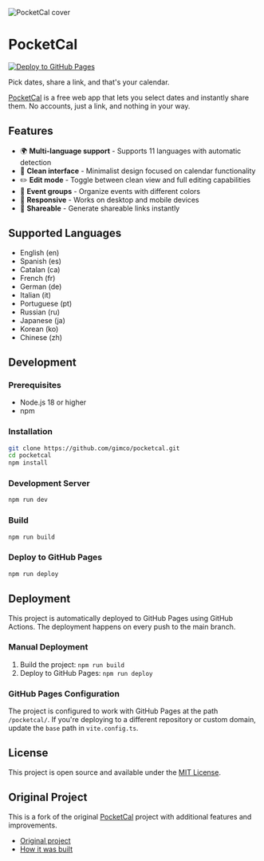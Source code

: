 ![PocketCal cover](/public/og.png)

# PocketCal

[![Deploy to GitHub Pages](https://github.com/gimco/pocketcal/actions/workflows/deploy.yml/badge.svg)](https://github.com/gimco/pocketcal/actions/workflows/deploy.yml)

Pick dates, share a link, and that's your calendar.

[PocketCal](https://gimco.github.io/pocketcal/) is a free web app that lets you select dates and instantly share them. No accounts, just a link, and nothing in your way.

## Features

- 🌍 **Multi-language support** - Supports 11 languages with automatic detection
- 📅 **Clean interface** - Minimalist design focused on calendar functionality
- ✏️ **Edit mode** - Toggle between clean view and full editing capabilities
- 🎨 **Event groups** - Organize events with different colors
- 📱 **Responsive** - Works on desktop and mobile devices
- 🔗 **Shareable** - Generate shareable links instantly

## Supported Languages

- English (en)
- Spanish (es)
- Catalan (ca)
- French (fr)
- German (de)
- Italian (it)
- Portuguese (pt)
- Russian (ru)
- Japanese (ja)
- Korean (ko)
- Chinese (zh)

## Development

### Prerequisites

- Node.js 18 or higher
- npm

### Installation

```bash
git clone https://github.com/gimco/pocketcal.git
cd pocketcal
npm install
```

### Development Server

```bash
npm run dev
```

### Build

```bash
npm run build
```

### Deploy to GitHub Pages

```bash
npm run deploy
```

## Deployment

This project is automatically deployed to GitHub Pages using GitHub Actions. The deployment happens on every push to the main branch.

### Manual Deployment

1. Build the project: `npm run build`
2. Deploy to GitHub Pages: `npm run deploy`

### GitHub Pages Configuration

The project is configured to work with GitHub Pages at the path `/pocketcal/`. If you're deploying to a different repository or custom domain, update the `base` path in `vite.config.ts`.

## License

This project is open source and available under the [MIT License](LICENSE).

## Original Project

This is a fork of the original [PocketCal](https://pocketcal.com/) project with additional features and improvements.

- [Original project](https://pocketcal.com/)
- [How it was built](https://cassidoo.co/post/pocketcal-build-log/)

